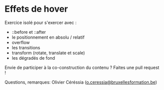 # Effets de hover #

Exercice isolé pour s'exercer avec :

- ::before et ::after
- le positionnement en absolu / relatif
- overflow
- les transitions
- transform (rotate, translate et scale)
- les dégradés de fond

Envie de participer à la co-construction du contenu ? Faites une pull request ! 

Questions, remarques: Olivier Céréssia (o.ceressia@bruxellesformation.be)
